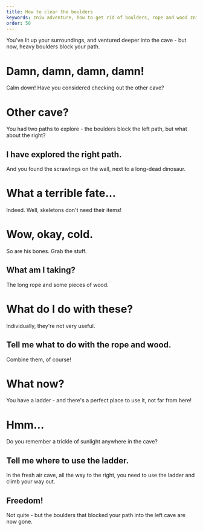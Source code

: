 ```yaml
---
title: How to clear the boulders
keywords: zniw adventure, how to get rid of boulders, rope and wood zniw
order: 50
---
```


You've lit up your surroundings, and ventured deeper into the cave - but now, heavy boulders block your path.

# Damn, damn, damn, damn!
Calm down! Have you considered checking out the other cave?

# Other cave?
You had two paths to explore - the boulders block the left path, but what about the right?

## I have explored the right path.
And you found the scrawlings on the wall, next to a long-dead dinosaur.

# What a terrible fate...
Indeed. Well, skeletons don't need their items!

# Wow, okay, cold.
So are his bones. Grab the stuff.

## What am I taking?
The long rope and some pieces of wood.

# What do I do with these?
Individually, they're not very useful.

## Tell me what to do with the rope and wood.
Combine them, of course!

# What now?
You have a ladder - and there's a perfect place to use it, not far from here!

# Hmm...
Do you remember a trickle of sunlight anywhere in the cave?

## Tell me where to use the ladder.
In the fresh air cave, all the way to the right, you need to use the ladder and climb your way out.

## Freedom!
Not quite - but the boulders that blocked your path into the left cave are now gone.